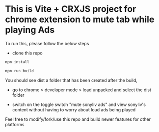 

# This is Vite + CRXJS project for chrome extension to mute tab while playing Ads

To run this, please follow the below steps

- clone this repo

```js
npm install
```

```js
npm run build
```

You should see dist a folder that has been created after the build, 

- go to chrome > developer mode > load unpacked and select the dist folder

- switch on the toggle switch "mute sonyliv ads" and view sonyliv's content without having to worry about loud ads being played

Feel free to modify/fork/use this repo and build newer features for other platforms




